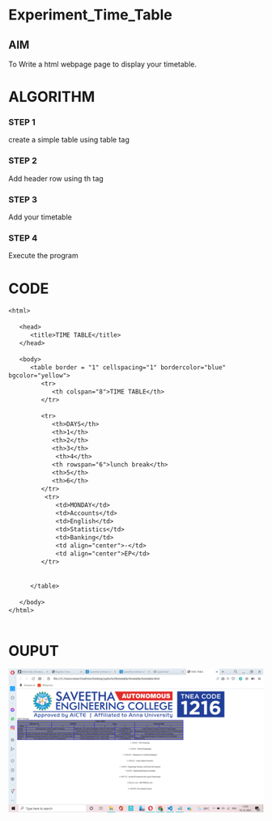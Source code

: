 # Experiment_Time_Table

## AIM
To Write a html webpage page to display your timetable.

# ALGORITHM
### STEP 1
create a simple table using table tag
### STEP 2
Add header row using th tag
### STEP 3
Add your timetable
### STEP 4
Execute the program

# CODE
~~~<!DOCTYPE html>
<html>

   <head>
      <title>TIME TABLE</title>
   </head>
	
   <body>
      <table border = "1" cellspacing="1" bordercolor="blue" bgcolor="yellow">
         <tr>
            <th colspan="8">TIME TABLE</th>
         </tr>
         
         <tr>
            <th>DAYS</th>
            <th>1</th>
            <th>2</th>
            <th>3</th>
             <th>4</th>
            <th rowspan="6">lunch break</th>
            <th>5</th>
            <th>6</th>
         </tr>
          <tr>
             <td>MONDAY</td>
             <td>Accounts</td>
             <td>English</td>
             <td>Statistics</td>
             <td>Banking</td>
             <td align="center">-</td>
             <td align="center">EP</td>
         </tr>
  
         
      </table>
      
   </body>
</html>


~~~
# OUPUT
![output](./timetable.png)
